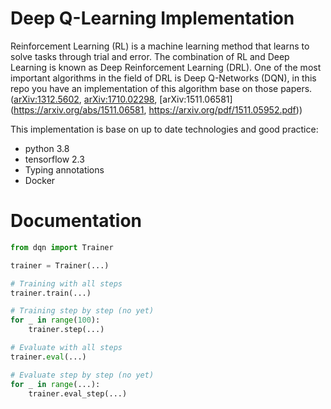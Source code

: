 # Deep Q-Learning Implementation

Reinforcement Learning (RL) is a machine learning method that learns to solve tasks through trial and error. The combination of RL and Deep Learning is known as Deep Reinforcement Learning (DRL). One of the most important algorithms in the field of DRL is Deep Q-Networks (DQN), in this repo you have an implementation of this algorithm base on those papers. ([arXiv:1312.5602](https://arxiv.org/abs/1312.5602), [arXiv:1710.02298](https://arxiv.org/abs/1710.02298), [arXiv:1511.06581](https://arxiv.org/abs/1511.06581, https://arxiv.org/pdf/1511.05952.pdf))

This implementation is base on up to date technologies and good practice:

- python 3.8
- tensorflow 2.3
- Typing annotations
- Docker

# Documentation

```python
from dqn import Trainer

trainer = Trainer(...)

# Training with all steps
trainer.train(...)

# Training step by step (no yet)
for _ in range(100):
    trainer.step(...)

# Evaluate with all steps
trainer.eval(...)

# Evaluate step by step (no yet)
for _ in range(...):
    trainer.eval_step(...)
```
